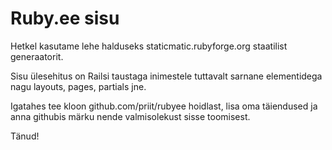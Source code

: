Ruby.ee sisu 
============

Hetkel kasutame lehe halduseks staticmatic.rubyforge.org
staatilist generaatorit.

Sisu ülesehitus on Railsi taustaga inimestele tuttavalt
sarnane elementidega nagu layouts, pages, partials jne.

Igatahes tee kloon github.com/priit/rubyee hoidlast, lisa oma täiendused ja
anna githubis märku nende valmisolekust sisse toomisest.

Tänud!
